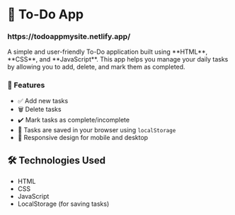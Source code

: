 
  <h1>📝 To-Do App</h1>
  <h3>https://todoappmysite.netlify.app/</h3>
A simple and user-friendly To-Do application built using **HTML**, **CSS**, and **JavaScript**. This app helps you manage your daily tasks by allowing you to add, delete, and mark them as completed.



<h3>🚀 Features</h3> 

- ✅ Add new tasks
- 🗑️ Delete tasks
- ✔️ Mark tasks as complete/incomplete
- 💾 Tasks are saved in your browser using `localStorage`
- 📱 Responsive design for mobile and desktop

## 🛠️ Technologies Used

- HTML
- CSS
- JavaScript
- LocalStorage (for saving tasks)

